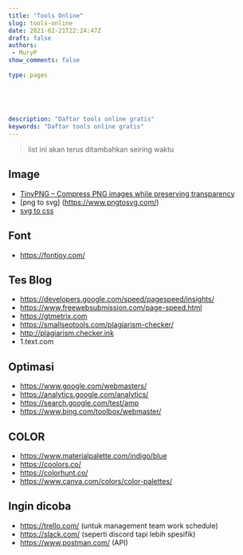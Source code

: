 ```yaml
---
title: "Tools Online"
slug: tools-online
date: 2021-02-21T22:24:47Z
draft: false 
authors:
 - MuryP
show_comments: false 
 
type: pages 
 

 
 
 
description: "Daftar tools online gratis" 
keywords: "Daftar tools online gratis" 
--- 
```

> list ini akan terus ditambahkan seiring waktu

## Image
- [TinyPNG – Compress PNG images while preserving transparency](https://tinypng.com/)
- [png to svg] (https://www.pngtosvg.com/)
- [svg to css](https://yoksel.github.io/url-encoder/)

## Font
- https://fontjoy.com/


## Tes Blog
- https://developers.google.com/speed/pagespeed/insights/
- https://www.freewebsubmission.com/page-speed.html
- https://gtmetrix.com
- https://smallseotools.com/plagiarism-checker/
- http://plagiarism.checker.ink 
- 1.text.com


## Optimasi
- https://www.google.com/webmasters/
- https://analytics.google.com/analytics/
- https://search.google.com/test/amp
- https://www.bing.com/toolbox/webmaster/


## COLOR
- https://www.materialpalette.com/indigo/blue
- https://coolors.co/
- https://colorhunt.co/
- https://www.canva.com/colors/color-palettes/


## Ingin dicoba 
- https://trello.com/ (untuk management team work schedule)
- https://slack.com/ (seperti discord tapi lebih spesifik)
- https://www.postman.com/ (API)